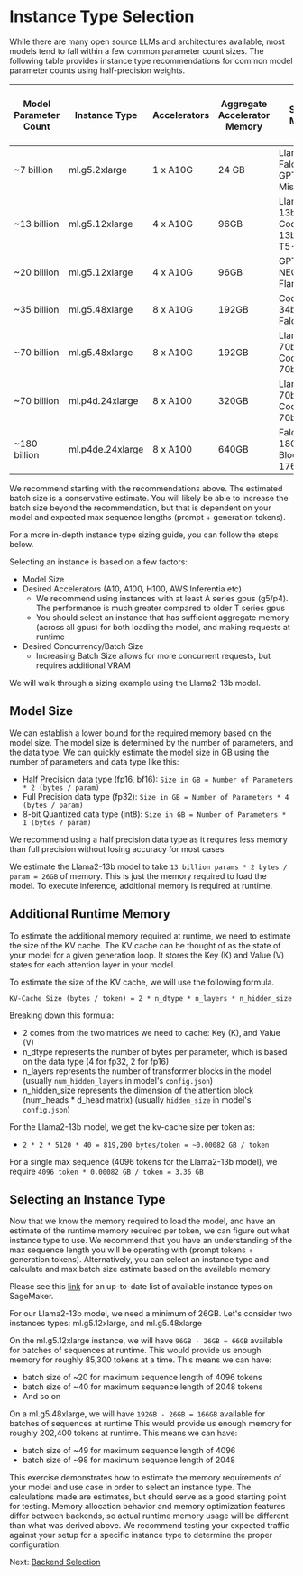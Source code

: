 # Instance Type Selection

While there are many open source LLMs and architectures available, most models tend to fall within a few common parameter count sizes.
The following table provides instance type recommendations for common model parameter counts using half-precision weights.

| Model Parameter Count | Instance Type    | Accelerators | Aggregate Accelerator Memory | Sample Models                              | Estimated Max Batch Size Range |
|-----------------------|------------------|--------------|------------------------------|--------------------------------------------|--------------------------------|
| ~7 billion            | ml.g5.2xlarge    | 1 x A10G     | 24 GB                        | Llama2-7b, Falcon-7b, GPT-J-6B, Mistral-7b | 32-64                          |
| ~13 billion           | ml.g5.12xlarge   | 4 x A10G     | 96GB                         | Llama2-13b, CodeLlama-13b, Flan-T5-XXL     | 32-64                          |
| ~20 billion           | ml.g5.12xlarge   | 4 x A10G     | 96GB                         | GPT-NEOX-20b, Flan-Ul2                     | 16-32                          |
| ~35 billion           | ml.g5.48xlarge   | 8 x A10G     | 192GB                        | CodeLlama-34b, Falcon-40b                  | 32-64                          |
| ~70 billion           | ml.g5.48xlarge   | 8 x A10G     | 192GB                        | Llama2-70b, CodeLlama-70b                  | 1-8                            |
| ~70 billion           | ml.p4d.24xlarge  | 8 x A100     | 320GB                        | Llama2-70b, CodeLlama-70b                  | 32-64                          |
| ~180 billion          | ml.p4de.24xlarge | 8 x A100     | 640GB                        | Falcon-180b, Bloom-176B                    | 32-64                          |

We recommend starting with the recommendations above.
The estimated batch size is a conservative estimate.
You will likely be able to increase the batch size beyond the recommendation, but that is dependent on your model and expected max sequence lengths (prompt + generation tokens).

For a more in-depth instance type sizing guide, you can follow the steps below.

Selecting an instance is based on a few factors:
* Model Size
* Desired Accelerators (A10, A100, H100, AWS Inferentia etc)
    * We recommend using instances with at least A series gpus (g5/p4). The performance is much greater compared to older T series gpus
    * You should select an instance that has sufficient aggregate memory (across all gpus) for both loading the model, and making requests at runtime
* Desired Concurrency/Batch Size
    *  Increasing Batch Size allows for more concurrent requests, but requires additional VRAM

We will walk through a sizing example using the Llama2-13b model.

## Model Size

We can establish a lower bound for the required memory based on the model size.
The model size is determined by the number of parameters, and the data type.
We can quickly estimate the model size in GB using the number of parameters and data type like this:
* Half Precision data type (fp16, bf16): `Size in GB = Number of Parameters * 2 (bytes / param)`
* Full Precision data type (fp32): `Size in GB = Number of Parameters * 4 (bytes / param)`
* 8-bit Quantized data type (int8): `Size in GB = Number of Parameters * 1 (bytes / param)`

We recommend using a half precision data type as it requires less memory than full precision without losing accuracy for most cases.

We estimate the Llama2-13b model to take `13 billion params * 2 bytes / param = 26GB` of memory.
This is just the memory required to load the model.
To execute inference, additional memory is required at runtime.

## Additional Runtime Memory

To estimate the additional memory required at runtime, we need to estimate the size of the KV cache.
The KV cache can be thought of as the state of your model for a given generation loop.
It stores the Key (K) and Value (V) states for each attention layer in your model.

To estimate the size of the KV cache, we will use the following formula.

`KV-Cache Size (bytes / token) = 2 * n_dtype * n_layers * n_hidden_size`

Breaking down this formula:
* 2 comes from the two matrices we need to cache: Key (K), and Value (V)
* n_dtype represents the number of bytes per parameter, which is based on the data type (4 for fp32, 2 for fp16)
* n_layers represents the number of transformer blocks in the model (usually `num_hidden_layers` in model's `config.json`)
* n_hidden_size represents the dimension of the attention block (num_heads * d_head matrix) (usually `hidden_size` in model's `config.json`)

For the Llama2-13b model, we get the kv-cache size per token as:
* `2 * 2 * 5120 * 40 = 819,200 bytes/token = ~0.00082 GB / token`

For a single max sequence (4096 tokens for the Llama2-13b model), we require `4096 token * 0.00082 GB / token = 3.36 GB`

## Selecting an Instance Type

Now that we know the memory required to load the model, and have an estimate of the runtime memory required per token, we can figure out what instance type to use.
We recommend that you have an understanding of the max sequence length you will be operating with (prompt tokens + generation tokens).
Alternatively, you can select an instance type and calculate and max batch size estimate based on the available memory.

Please see this [link](https://aws.amazon.com/sagemaker/pricing/) for an up-to-date list of available instance types on SageMaker.

For our Llama2-13b model, we need a minimum of 26GB.
Let's consider two instances types: ml.g5.12xlarge, and ml.g5.48xlarge 

On the ml.g5.12xlarge instance, we will have `96GB - 26GB = 66GB` available for batches of sequences at runtime.
This would provide us enough memory for roughly 85,300 tokens at a time. This means we can have:
* batch size of ~20 for maximum sequence length of 4096 tokens
* batch size of ~40 for maximum sequence length of 2048 tokens
* And so on

On a ml.g5.48xlarge, we will have `192GB - 26GB = 166GB` available for batches of sequences at runtime
This would provide us enough memory for roughly 202,400 tokens at runtime. This means we can have:
* batch size of ~49 for maximum sequence length of 4096
* batch size of ~98 for maximum sequence length of 2048

This exercise demonstrates how to estimate the memory requirements of your model and use case in order to select an instance type.
The calculations made are estimates, but should serve as a good starting point for testing. 
Memory allocation behavior and memory optimization features differ between backends, so actual runtime memory usage will be different than what was derived above.
We recommend testing your expected traffic against your setup for a specific instance type to determine the proper configuration.

Next: [Backend Selection](backend-selection.md)
